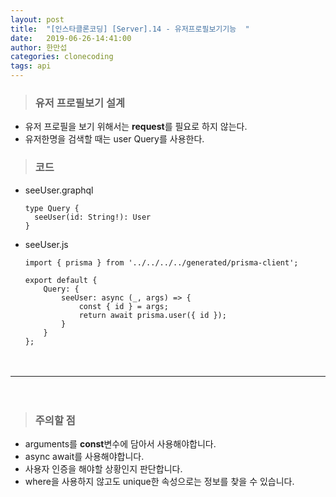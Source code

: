 ```yaml
---
layout: post
title:  "[인스타클론코딩] [Server].14 - 유저프로필보기기능  "
date:   2019-06-26-14:41:00
author: 한만섭
categories: clonecoding
tags: api   
---
```



> ### 유저 프로필보기 설계 
* 유저 프로필을 보기 위해서는 **request**를 필요로 하지 않는다.  
* 유저한명을 검색할 때는 user Query를 사용한다. 

> ### 코드 

* seeUser.graphql
    
  ```
  type Query {
    seeUser(id: String!): User
  }
  ```
  
* seeUser.js

  ```
  import { prisma } from '../../../../generated/prisma-client';

  export default {
      Query: {
          seeUser: async (_, args) => {
              const { id } = args; 
              return await prisma.user({ id });
          }
      }
  };

  ```
　  

***

　  

> ### 주의할 점 

  * arguments를 **const**변수에 담아서 사용해야합니다. 
  * async await를 사용해야합니다.  
  * 사용자 인증을 해야할 상황인지 판단합니다.  
  * where을 사용하지 않고도 unique한 속성으로는 정보를 찾을 수 있습니다. 
